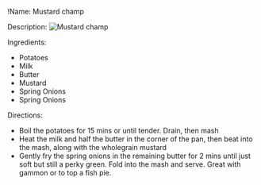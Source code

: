 !Name: Mustard champ

Description:
![Mustard champ](https://www.themealdb.com/images/media/meals/o7p9581608589317.jpg "Mustard champ")

Ingredients:
- Potatoes
- Milk
- Butter
- Mustard
- Spring Onions
- Spring Onions

Directions:
- Boil the potatoes for 15 mins or until tender. Drain, then mash
- Heat the milk and half the butter in the corner of the pan, then beat into the mash, along with the wholegrain mustard
- Gently fry the spring onions in the remaining butter for 2 mins until just soft but still a perky green. Fold into the mash and serve. Great with gammon or to top a fish pie.
